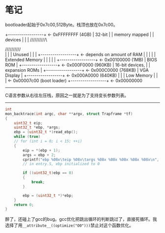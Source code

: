 # 笔记

bootloader起始于0x7c00,512Byte。栈顶也放在0x7c00。

+------------------+  <- 0xFFFFFFFF (4GB)
|      32-bit      |
|  memory mapped   |
|     devices      |
|                  |
/\/\/\/\/\/\/\/\/\/\

/\/\/\/\/\/\/\/\/\/\
|                  |
|      Unused      |
|                  |
+------------------+  <- depends on amount of RAM
|                  |
|                  |
| Extended Memory  |
|                  |
|                  |
+------------------+  <- 0x00100000 (1MB)
|     BIOS ROM     |
+------------------+  <- 0x000F0000 (960KB)
|  16-bit devices, |
|  expansion ROMs  |
+------------------+  <- 0x000C0000 (768KB)
|   VGA Display    |
+------------------+  <- 0x000A0000 (640KB)
|                  |
|    Low Memory    |
|                  |  <- 0x00007c00 (boot loader)
+------------------+  <- 0x00000000

---

C语言参数从右往左压栈，原因之一就是为了支持变长参数列表。

---

```c
int
mon_backtrace(int argc, char **argv, struct Trapframe *tf)
{
	uint32_t eip;
	uint32_t *ebp, *args;
	ebp = (uint32_t *)read_ebp();
	while (true)
	// for (int i = 0; i < 15; ++i)
	{
		eip = *(ebp + 1);
		args = ebp + 2;
		cprintf("ebp %08x\teip %08x\targs %08x %08x %08x %08x %08x\n", ebp, eip, args[0], args[1], args[2], args[3], args[4]);
		// in entry.S, ebp initialized to 0

		if ((uint32_t)ebp == 0)
		{
			break;
		}

		ebp = (uint32_t *)*ebp;
	}
	return 0;
}
```

醉了，还碰上了gcc的bug。gcc优化把跳出循环的判断跳过了，直接死循环。我选择了用`__attribute__((optimize("O0")))`禁止对这个函数优化。
